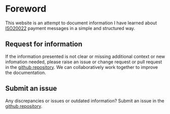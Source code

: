 # Foreword

This website is an attempt to document information I have learned about [ISO20022](https://www.iso20022.org/) payment messages in a simple and structured way.

## Request for information

If the information presented is not clear or missing additional context or new infomation needed, please raise an issue or change request or pull request in the [github repository](http://localhost:3000/blog/greetings). We can collaboratively work together to improve the documentation.

## Submit an issue

Any discrepancies or issues or outdated information? Submit an issue in the [github repository](http://localhost:3000/blog/greetings).
